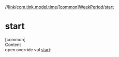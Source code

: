 //[link](../../index.md)/[com.tink.model.time](../index.md)/[[common]WeekPeriod](index.md)/[start](start.md)



# start  
[common]  
Content  
open override val [start](start.md): <ERROR CLASS>  




